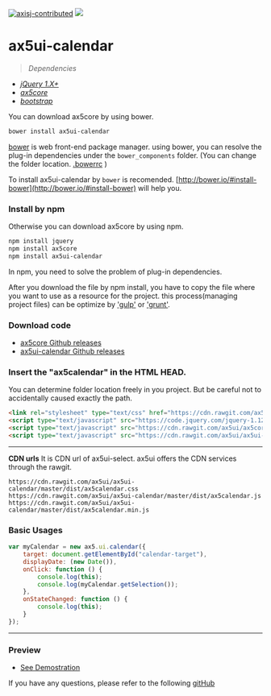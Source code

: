 [![axisj-contributed](https://img.shields.io/badge/AXISJ.com-Contributed-green.svg)](https://github.com/axisj) ![](https://img.shields.io/badge/Seowoo-Mondo&Thomas-red.svg)

# ax5ui-calendar

> *Dependencies*
* _[jQuery 1.X+](http://jquery.com/)_
* _[ax5core](http://ax5.io/ax5core)_
* _[bootstrap](http://getbootstrap.com/)_



You can download ax5core by using bower.


```sh
bower install ax5ui-calendar
```
[bower](http://bower.io/#install-bower) is web front-end package manager. using bower, you can resolve the plug-in dependencies under the `bower_components` folder. (You can change the folder location. [.bowerrc](http://bower.io/docs/config/#bowerrc-specification) )

To install ax5ui-calendar by `bower` is recomended. 
[http://bower.io/#install-bower](http://bower.io/#install-bower)  will help you. 
### Install by npm
Otherwise you can download ax5core by using npm.

```sh
npm install jquery
npm install ax5core
npm install ax5ui-calendar
```

In npm, you need to solve the problem of plug-in dependencies.

After you download the file by npm install, you have to copy the file where you want to use as a resource for the project.
this process(managing project files) can be optimize by ['gulp'](http://gulpjs.com/) or ['grunt'](http://gruntjs.com/).


### Download code
- [ax5core Github releases](https://github.com/ax5ui/ax5core/releases)
- [ax5ui-calendar Github releases](https://github.com/ax5ui/ax5ui-calendar/releases)

### Insert the "ax5calendar" in the HTML HEAD.
You can determine folder location freely in you project. But be careful not to accidentally caused exactly the path.
```html
<link rel="stylesheet" type="text/css" href="https://cdn.rawgit.com/ax5ui/ax5ui-calendar/master/dist/ax5calendar.css">
<script type="text/javascript" src="https://code.jquery.com/jquery-1.12.3.min.js"></script>
<script type="text/javascript" src="https://cdn.rawgit.com/ax5ui/ax5core/master/dist/ax5core.min.js"></script>
<script type="text/javascript" src="https://cdn.rawgit.com/ax5ui/ax5ui-calendar/master/dist/ax5calendar.min.js"></script>
```
***

**CDN urls**
It is CDN url of ax5ui-select. ax5ui offers the CDN services through the rawgit.
```
https://cdn.rawgit.com/ax5ui/ax5ui-calendar/master/dist/ax5calendar.css
https://cdn.rawgit.com/ax5ui/ax5ui-calendar/master/dist/ax5calendar.js
https://cdn.rawgit.com/ax5ui/ax5ui-calendar/master/dist/ax5calendar.min.js
```

### Basic Usages
```js
var myCalendar = new ax5.ui.calendar({
    target: document.getElementById("calendar-target"),
    displayDate: (new Date()),
    onClick: function () {
        console.log(this);
        console.log(myCalendar.getSelection());
    },
    onStateChanged: function () {
        console.log(this);
    }
});
```

- - -


### Preview
- [See Demostration](http://ax5.io/ax5ui-calendar/demo/index.html)

If you have any questions, please refer to the following [gitHub](https://github.com/ax5ui/ax5ui-kernel)